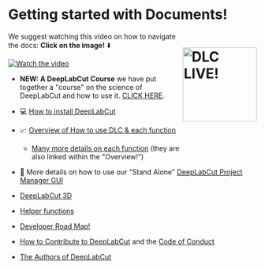 # Getting started with Documents!  <img src="https://images.squarespace-cdn.com/content/v1/57f6d51c9f74566f55ecf271/1572296495650-Y4ZTJ2XP2Z9XF1AD74VW/ke17ZwdGBToddI8pDm48kMulEJPOrz9Y8HeI7oJuXxR7gQa3H78H3Y0txjaiv_0fDoOvxcdMmMKkDsyUqMSsMWxHk725yiiHCCLfrh8O1z5QPOohDIaIeljMHgDF5CVlOqpeNLcJ80NK65_fV7S1UZiU3J6AN9rgO1lHw9nGbkYQrCLTag1XBHRgOrY8YAdXW07ycm2Trb21kYhaLJjddA/DLC_logo_blk-01.png?format=1000w" width="150" title="DLC-live" alt="DLC LIVE!" align="right" vspace = "50">


We suggest watching this video on how to navigate the docs: **Click on the image!** :arrow_down:

[![Watch the video](https://images.squarespace-cdn.com/content/v1/57f6d51c9f74566f55ecf271/1582931103893-0YCXSXAKJR218B101W38/ke17ZwdGBToddI8pDm48kJ1KQcuvke5FTEGELkUtJ-tZw-zPPgdn4jUwVcJE1ZvWQUxwkmyExglNqGp0IvTJZamWLI2zvYWH8K3-s_4yszcp2ryTI0HqTOaaUohrI8PIrueQmuW2z7_VjRAJlsMCy1JrSO6-zKAUtz5k3N9334U/learningpanel+%284%29.png?format=1000w)](https://www.youtube.com/watch?v=IOWtKn3l33s)

- **NEW: A DeepLabCut Course** we have put together a "course" on the science of DeepLabCut and how to use it. [CLICK HERE](https://github.com/DeepLabCut/DeepLabCut-Workshop-Materials/blob/master/summer_course2020.md). 


- :computer: [How to install DeepLabCut](docs/installation.md)

- :chart_with_upwards_trend: [Overview of How to use DLC & each function](docs/UseOverviewGuide.md) 
   - [Many more details on each function](docs/functionDetails.md) (they are also linked within the "Overview!")

- :high_brightness: More details on how to use our "Stand Alone" [DeepLabCut Project Manager GUI](docs/PROJECT_GUI.md)
   
 - [DeepLabCut 3D](docs/Overviewof3D.md)
 
 - [Helper functions](docs/HelperFunctions.md)
 
 - [Developer Road Map!](docs/roadmap.md)
 
 - [How to Contribute to DeepLabCut](/CONTRIBUTING.md) and the [Code of Conduct](/CODE_OF_CONDUCT.md)
 
 - [The Authors of DeepLabCut](/AUTHORS)
